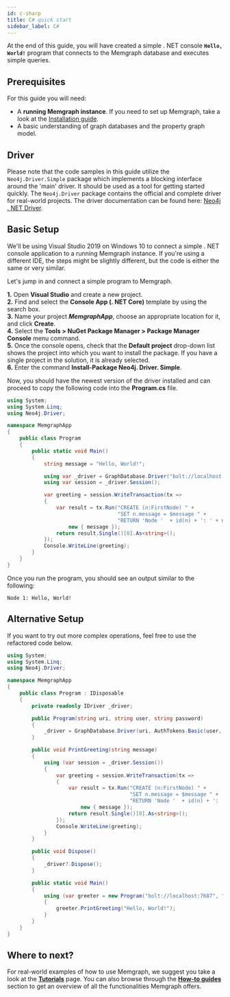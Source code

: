 ```yaml
---
id: c-sharp
title: C# quick start
sidebar_label: C#
---
```


At the end of this guide, you will have created a simple . NET console **`Hello,
World!`** program that connects to the Memgraph database and executes simple
queries.

## Prerequisites

For this guide you will need:
* A **running Memgraph instance**. If you need to set up Memgraph, take a look
  at the [Installation guide](/installation/overview.md).
* A basic understanding of graph databases and the property graph model.

## Driver

Please note that the code samples in this guide utilize the
`Neo4j.Driver.Simple` package which implements a blocking interface around the
'main' driver. It should be used as a tool for getting started quickly. The
`Neo4j.Driver` package contains the official and complete driver for real-world
projects. The driver documentation can be found here: [Neo4j . NET
Driver](https://github.com/neo4j/neo4j-dotnet-driver).

## Basic Setup

We'll be using Visual Studio 2019 on Windows 10 to connect a simple . NET
console application to a running Memgraph instance. If you're using a different
IDE, the steps might be slightly different, but the code is either the same or
very similar.<br />

Let's jump in and connect a simple program to Memgraph.

**1.** Open **Visual Studio** and create a new project.<br /> **2.** Find and
select the **Console App (. NET Core)** template by using the search box.<br />
**3.** Name your project ***MemgraphApp***, choose an appropriate location for
it, and click **Create**.<br /> **4.** Select the **Tools > NuGet Package
Manager > Package Manager Console** menu command.<br /> **5.** Once the console
opens, check that the **Default project** drop-down list shows the project into
which you want to install the package. If you have a single project in the
solution, it is already selected.<br /> **6.** Enter the command
**Install-Package Neo4j. Driver. Simple**.

Now, you should have the newest version of the driver installed and can proceed
to copy the following code into the **Program.cs** file.

```csharp
using System;
using System.Linq;
using Neo4j.Driver;

namespace MemgraphApp
{
    public class Program
    {
        public static void Main()
        {
            string message = "Hello, World!";

            using var _driver = GraphDatabase.Driver("bolt://localhost:7687", AuthTokens.None);
            using var session = _driver.Session();

            var greeting = session.WriteTransaction(tx =>
            {
                var result = tx.Run("CREATE (n:FirstNode) " +
                                    "SET n.message = $message " +
                                    "RETURN 'Node '  + id(n) + ': ' + n.message",
                    new { message });
                return result.Single()[0].As<string>();
            });
            Console.WriteLine(greeting);
        }
    }
}
```

Once you run the program, you should see an output similar to the following:

```
Node 1: Hello, World!
```

## Alternative Setup

If you want to try out more complex operations, feel free to use the refactored
code below.

```csharp
using System;
using System.Linq;
using Neo4j.Driver;

namespace MemgraphApp
{
    public class Program : IDisposable
    {
        private readonly IDriver _driver;

        public Program(string uri, string user, string password)
        {
            _driver = GraphDatabase.Driver(uri, AuthTokens.Basic(user, password));
        }

        public void PrintGreeting(string message)
        {
            using (var session = _driver.Session())
            {
                var greeting = session.WriteTransaction(tx =>
                {
                    var result = tx.Run("CREATE (n:FirstNode) " +
                                        "SET n.message = $message " +
                                        "RETURN 'Node '  + id(n) + ': ' + n.message",
                        new { message });
                    return result.Single()[0].As<string>();
                });
                Console.WriteLine(greeting);
            }
        }

        public void Dispose()
        {
            _driver?.Dispose();
        }

        public static void Main()
        {
            using (var greeter = new Program("bolt://localhost:7687", "", ""))
            {
                greeter.PrintGreeting("Hello, World!");
            }
        }
    }
}
```

## Where to next?

For real-world examples of how to use Memgraph, we suggest you take a look at
the **[Tutorials](/tutorials/overview.md)** page. You can also browse through
the **[How-to guides](/how-to-guides/overview.md)**
section to get an overview of all the functionalities Memgraph offers.
